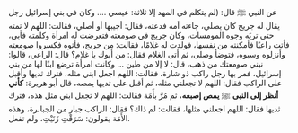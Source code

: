 عن النبي ﷺ قال: (لم يتكلم في المهد إلا ثلاثة: عيسي .... وكان في بني إسرائيل رجل يقال له جريج كان يصلي، جاءته أمه فدعته، فقال: أجيبها أو أصلي، فقالت: اللهم لا تمته حتى تريَه وجوه المومسات، وكان جريج في صومعته فتعرضت له امرأة وكلمته فأبى، فأتت راعيًا فأمكنته من نفسها، فولدت له غلامًا، فقالت: مِن جريج، فأتوه فكسروا صومعته وأنزلوه وسبوه، فتوضأ وصلى، ثم أتى الغلام فقال: من أبوك يا غلام؟ قال: الراعي، قالوا: نبني صومعتك من ذهب، قال: لا إلا من طين ... وكانت امرأة ترضع ابنًا لها من بني إسرائيل، فمر بها رجل راكب ذو شارة، فقالت: اللهم اجعل ابني مثله، فترك ثديها وأقبل على الراكب فقال: اللهم لا تجعلني مثله، ثم أقبل على ثديها يمصه، قال أبو هريرة: **كأني أنظر إلى النبى** ﷺ **يمص إصبعه**، ثم مُرَّ بأَمَة فقالت: اللهم لا تجعل ابني مثل هذه، فترك ثديها فقال: اللهم اجعلني مثلها، فقالت: لم ذاك؟ فقال: الراكب جبار من الجبابرة، وهذه الأَمَة يقولون: سَرَقْتِ زَنَيْتِ، ولم تفعل.